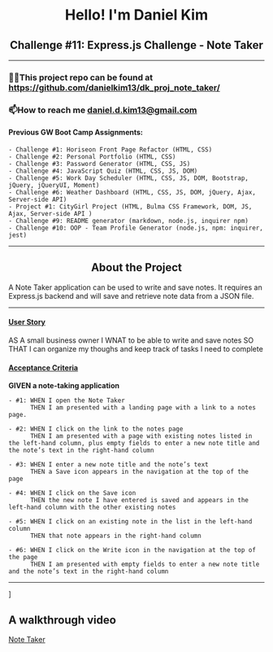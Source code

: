 <h1 align="center">Hello! I'm Daniel Kim</h1>
<h2 align="center">Challenge #11: Express.js Challenge - Note Taker</h2>

<hr />

### 👨‍💻This project repo can be found at https://github.com/danielkim13/dk_proj_note_taker/

### 📫How to reach me **daniel.d.kim13@gmail.com**

#### Previous GW Boot Camp Assignments:

    - Challenge #1: Horiseon Front Page Refactor (HTML, CSS)
    - Challenge #2: Personal Portfolio (HTML, CSS)
    - Challenge #3: Password Generator (HTML, CSS, JS)
    - Challenge #4: JavaScript Quiz (HTML, CSS, JS, DOM)
    - Challenge #5: Work Day Scheduler (HTML, CSS, JS, DOM, Bootstrap, jQuery, jQueryUI, Moment)
    - Challenge #6: Weather Dashboard (HTML, CSS, JS, DOM, jQuery, Ajax, Server-side API)
    - Project #1: CityGirl Project (HTML, Bulma CSS Framework, DOM, JS, Ajax, Server-side API )
    - Challenge #9: README generator (markdown, node.js, inquirer npm)
    - Challenge #10: OOP - Team Profile Generator (node.js, npm: inquirer, jest)

<hr />

<h2 align="center"><b>About the Project</b></h4>

<p>A Note Taker application can be used to write and save notes. It requires an Express.js backend and will save and retrieve note data from a JSON file.</p>

<hr />

<h4><u>User Story</u></h4>

AS A small business owner
I WNAT to be able to write and save notes
SO THAT I can organize my thoughs and keep track of tasks I need to complete

<h4><u>Acceptance Criteria</u></h4>

<p><b>GIVEN a note-taking application</b></p>

    - #1: WHEN I open the Note Taker
          THEN I am presented with a landing page with a link to a notes page.

    - #2: WHEN I click on the link to the notes page
          THEN I am presented with a page with existing notes listed in the left-hand column, plus empty fields to enter a new note title and the note’s text in the right-hand column

    - #3: WHEN I enter a new note title and the note’s text
          THEN a Save icon appears in the navigation at the top of the page

    - #4: WHEN I click on the Save icon
          THEN the new note I have entered is saved and appears in the left-hand column with the other existing notes

    - #5: WHEN I click on an existing note in the list in the left-hand column
          THEN that note appears in the right-hand column

    - #6: WHEN I click on the Write icon in the navigation at the top of the page
          THEN I am presented with empty fields to enter a new note title and the note’s text in the right-hand column

<hr />]

## A walkthrough video

[Note Taker](TBD)

